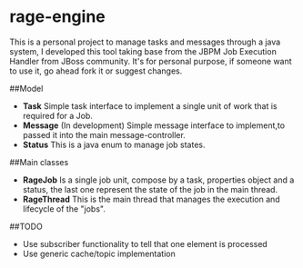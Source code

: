 rage-engine
===========

This is a personal project to manage tasks and messages through a java system, I developed this tool taking base from the JBPM Job Execution Handler from JBoss community.
It's for personal purpose, if someone want to use it, go ahead fork it or suggest changes.

##Model
* **Task** Simple task interface to implement a single unit of work that is required for a Job.  
* **Message** (In development) Simple message interface to implement,to passed it into the main message-controller.  
* **Status** This is a java enum to manage job states.  

##Main classes
* **RageJob** Is a single job unit, compose by a task, properties object and a status, the last one represent the state of the job in the main thread.  
* **RageThread** This is the main thread that manages the execution and lifecycle of the "jobs".  


##TODO
- Use subscriber functionality to tell that one element is processed
- Use generic cache/topic implementation 